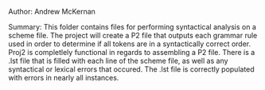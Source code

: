 Author: Andrew McKernan

Summary: 
This folder contains files for performing syntactical analysis on a scheme file.
The project will create a P2 file that outputs each grammar rule used in order to
determine if all tokens are in a syntactically correct order. Proj2 is completlely 
functional in regards to assembling a P2 file. There is a .lst file that is 
filled with each line of the scheme file, as well as any syntactical or lexical
errors that occured. The .lst file is correctly populated with errors in nearly
all instances.

